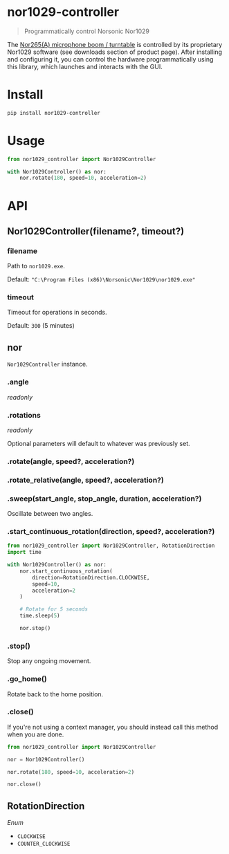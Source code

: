 # nor1029-controller

> Programmatically control Norsonic Nor1029

The [Nor265(A) microphone boom / turntable](https://www.norsonic.com/products/noise-sources/nor265a-microphone-boom/) is controlled by its proprietary Nor1029 software (see downloads section of product page). After installing and configuring it, you can control the hardware programmatically using this library, which launches and interacts with the GUI.

# Install

```sh
pip install nor1029-controller
```

# Usage

```py
from nor1029_controller import Nor1029Controller

with Nor1029Controller() as nor:
    nor.rotate(180, speed=10, acceleration=2)
```

# API

## Nor1029Controller(filename?, timeout?)

### filename

Path to `nor1029.exe`.

Default: `"C:\Program Files (x86)\Norsonic\Nor1029\nor1029.exe"`

### timeout

Timeout for operations in seconds.

Default: `300` (5 minutes)

## nor

`Nor1029Controller` instance.

### .angle

*readonly*

### .rotations

*readonly*

Optional parameters will default to whatever was previously set.

### .rotate(angle, speed?, acceleration?)

### .rotate_relative(angle, speed?, acceleration?)

### .sweep(start_angle, stop_angle, duration, acceleration?)

Oscillate between two angles.

### .start_continuous_rotation(direction, speed?, acceleration?)

```py
from nor1029_controller import Nor1029Controller, RotationDirection
import time

with Nor1029Controller() as nor:
    nor.start_continuous_rotation(
        direction=RotationDirection.CLOCKWISE,
        speed=10,
        acceleration=2
    )

    # Rotate for 5 seconds
    time.sleep(5)

    nor.stop()
```

### .stop()

Stop any ongoing movement.

### .go_home()

Rotate back to the home position.

### .close()

If you're not using a context manager, you should instead call this method when you are done.

```py
from nor1029_controller import Nor1029Controller

nor = Nor1029Controller()

nor.rotate(180, speed=10, acceleration=2)

nor.close()
```

## RotationDirection

*Enum*

- `CLOCKWISE`
- `COUNTER_CLOCKWISE`
